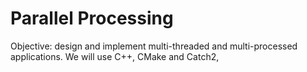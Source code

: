 # Parallel Processing

Objective: design and implement multi-threaded and multi-processed applications. 
We will use C++, CMake and Catch2, 